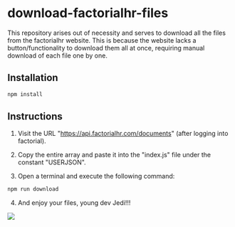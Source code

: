 # download-factorialhr-files
This repository arises out of necessity and serves to download all the files from the factorialhr website. This is because the website lacks a button/functionality to download them all at once, requiring manual download of each file one by one.

## Installation

```bash
npm install
```

## Instructions

1. Visit the URL "https://api.factorialhr.com/documents" (after logging into factorial).

2. Copy the entire array and paste it into the "index.js" file under the constant "USERJSON".

3. Open a terminal and execute the following command:

```bash
npm run download
```

4. And enjoy your files, young dev Jedi!!!

![](https://media.giphy.com/media/v1.Y2lkPTc5MGI3NjExMHQwZ3k2bmQxYjdocGdkcDQ4bWkzMWljbHl0Y3ZyOWhrdXlxaW5qOCZlcD12MV9pbnRlcm5hbF9naWZfYnlfaWQmY3Q9Zw/3ornjSL2sBcPflIDiU/giphy.gif)

